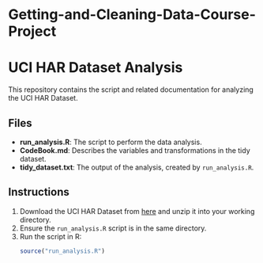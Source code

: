 # Getting-and-Cleaning-Data-Course-Project

# UCI HAR Dataset Analysis

This repository contains the script and related documentation for analyzing the UCI HAR Dataset.

## Files

- **run_analysis.R**: The script to perform the data analysis.
- **CodeBook.md**: Describes the variables and transformations in the tidy dataset.
- **tidy_dataset.txt**: The output of the analysis, created by `run_analysis.R`.

## Instructions

1. Download the UCI HAR Dataset from [here](https://d396qusza40orc.cloudfront.net/getdata%2Fprojectfiles%2FUCI%20HAR%20Dataset.zip) and unzip it into your working directory.
2. Ensure the `run_analysis.R` script is in the same directory.
3. Run the script in R:
   ```R
   source("run_analysis.R")
